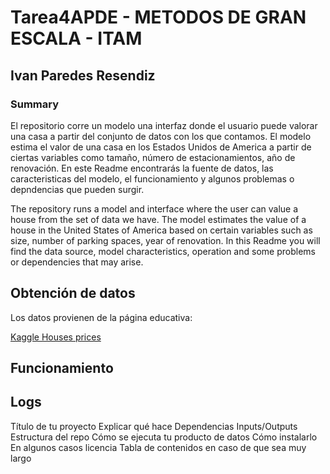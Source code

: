 # Tarea4APDE - METODOS DE GRAN ESCALA - ITAM
## Ivan Paredes Resendiz
### Summary 
El repositorio corre un modelo una interfaz donde el usuario puede valorar una casa a partir del conjunto de datos con los que contamos. El modelo estima el valor de una casa en los Estados Unidos de America a partir de ciertas variables como tamaño, número de estacionamientos, año de renovación. En este Readme encontrarás la fuente de datos, las caracteristicas del modelo, el funcionamiento y algunos problemas o depndencias que pueden surgir.

The repository runs a model and interface where the user can value a house from the set of data we have. The model estimates the value of a house in the United States of America based on certain variables such as size, number of parking spaces, year of renovation. In this Readme you will find the data source, model characteristics, operation and some problems or dependencies that may arise.

## Obtención de datos
Los datos provienen de la página educativa: 

[Kaggle Houses prices ](https://www.kaggle.com/code/gusthema/house-prices-prediction-using-tfdf)

## Funcionamiento



## Logs

Título de tu proyecto
Explicar qué hace
Dependencias
Inputs/Outputs
Estructura del repo
Cómo se ejecuta tu producto de datos
Cómo instalarlo
En algunos casos licencia
Tabla de contenidos en caso de que sea muy largo
